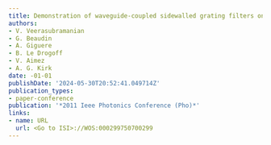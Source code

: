 ```yaml
---
title: Demonstration of waveguide-coupled sidewalled grating filters on SOI
authors:
- V. Veerasubramanian
- G. Beaudin
- A. Giguere
- B. Le Drogoff
- V. Aimez
- A. G. Kirk
date: -01-01
publishDate: '2024-05-30T20:52:41.049714Z'
publication_types:
- paper-conference
publication: '*2011 Ieee Photonics Conference (Pho)*'
links:
- name: URL
  url: <Go to ISI>://WOS:000299750700299
---
```

